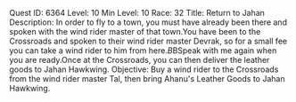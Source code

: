 Quest ID: 6364
Level: 10
Min Level: 10
Race: 32
Title: Return to Jahan
Description: In order to fly to a town, you must have already been there and spoken with the wind rider master of that town.You have been to the Crossroads and spoken to their wind rider master Devrak, so for a small fee you can take a wind rider to him from here.$B$BSpeak with me again when you are ready.Once at the Crossroads, you can then deliver the leather goods to Jahan Hawkwing.
Objective: Buy a wind rider to the Crossroads from the wind rider master Tal, then bring Ahanu's Leather Goods to Jahan Hawkwing.
